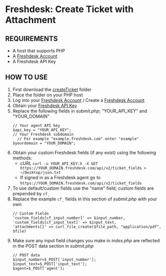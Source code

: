 # Freshdesk: Create Ticket with Attachment

## REQUIREMENTS

- A host that supports PHP
- A [Freshdesk Account](https://freshdesk.com/)
- A Freshdesk API Key


## HOW TO USE

1. First download the [createTicket](https://github.com/AnthonyVadala/Freshdesk-Create_Ticket_With_Attachment/tree/master/createTicket) folder
2. Place the folder on your PHP host
3. Log into your [Freshdesk Account](https://freshdesk.com/) / Create a [Freshdesk Account](https://freshdesk.com/signup)
4. Obtain your [Freshdesk API Key](https://support.freshdesk.com/support/solutions/articles/215517-how-to-find-your-api-key) 
5. Replace the following fields in *submit.php*; "YOUR_API_KEY" and "YOUR_DOMAIN"
    ```
    // Your agent API key
    $api_key = "YOUR_API_KEY";
    // Your Freshdesk subdomain 
      // For example "example.freshdesk.com" enter "example"
    $yourdomain = "YOUR_DOMAIN";
    ```
6. Obtain your custom Freshdesk fields (if any exist) using the following methods:
   -  cURL `curl -u YOUR_API_KEY:X -X GET https://YOUR_DOMAIN.freshdesk.com/api/v2/ticket_fields > ~/Desktop/json.txt`
   - If signed in as a Freshdesk agent go to `https://YOUR_DOMAIN.freshdesk.com/api/v2/ticket_fields`
7. To use default/custom fields use the "name" field; custom fields are prepended by  `cf_`
8. Replace the example `cf_` fields in this section of *submit.php* with your own
    ```
    // Custom Fields
	'custom_fields[cf_input_number]' => $input_number,
	'custom_fields[cf_input_text]' => $input_text,
	'attachments[]' => curl_file_create($file_path, "application/pdf", $file)
    ```
9. Make sure any input field changes you make in *index.php* are reflected in the POST data section in *submit.php*
    ```
	// POST data
	$input_number=$_POST['input_number'];
	$input_text=$_POST['input_text'];
	$agent=$_POST['agent'];
    ```
